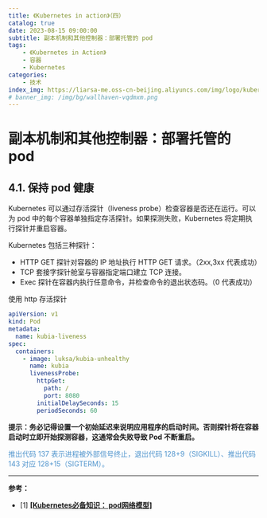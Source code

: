 ```yaml
---
title: 《Kubernetes in action》（四）
catalog: true
date: 2023-08-15 09:00:00
subtitle: 副本机制和其他控制器：部署托管的 pod
tags:
    - 《Kubernetes in Action》
    - 容器
    - Kubernetes
categories:
    - 技术
index_img: https://liarsa-me.oss-cn-beijing.aliyuncs.com/img/logo/kubernetes.png
# banner_img: /img/bg/wallhaven-vqdmxm.png
---
```


# 副本机制和其他控制器：部署托管的 pod

## 4.1. 保持 pod 健康

Kubernetes 可以通过存活探针（liveness probe）检查容器是否还在运行。可以为 pod 中的每个容器单独指定存活探针。如果探测失败，Kubernetes 将定期执行探针并重启容器。

 Kubernetes 包括三种探针：

 - HTTP GET 探针对容器的 IP 地址执行 HTTP GET 请求。（2xx,3xx 代表成功）
 - TCP 套接字探针舱室与容器指定端口建立 TCP 连接。
 - Exec 探针在容器内执行任意命令，并检查命令的退出状态码。（0 代表成功）

使用 http 存活探针

```yaml
apiVersion: v1
kind: Pod
metadata:
  name: kubia-liveness
spec:
  containers:
    - image: luksa/kubia-unhealthy
      name: kubia
      livenessProbe:
        httpGet:
          path: /
          port: 8080
        initialDelaySeconds: 15
        periodSeconds: 60
```

<b>提示：务必记得设置一个初始延迟来说明应用程序的启动时间。否则探针将在容器启动时立即开始探测容器，这通常会失败导致 Pod 不断重启。</b>

<font style="color: #4F94CD;">推出代码 137 表示进程被外部信号终止，退出代码 128+9（SIGKILL）、推出代码 143 对应 128+15（SIGTERM）。</font>


<hr/>
<b>参考：</b>
<ul>
    <li>[1] <a href="https://developer.aliyun.com/article/745468" style="font-weight: bold;">[Kubernetes必备知识： pod网络模型]</a></li>
</ul>